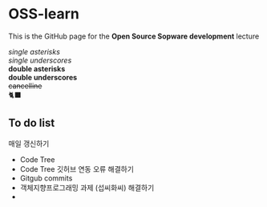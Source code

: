 # OSS-learn 

This is the GitHub page for the **Open Source Sopware development** lecture    
      

*single asterisks*   
_single underscores_   
**double asterisks**   
__double underscores__   
~~cancelline~~   
🐈‍⬛

## To do list
 매일 갱신하기
* Code Tree
* Code Tree 깃허브 연동 오류 해결하기
* Gitgub commits
* 객체지향프로그래밍 과제 (섭씨화씨) 해결하기
* 



